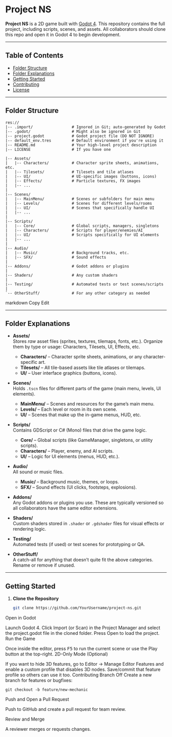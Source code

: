 # Project NS

**Project NS** is a 2D game built with [Godot 4](https://godotengine.org). This repository contains the full project, including scripts, scenes, and assets. All collaborators should clone this repo and open it in Godot 4 to begin development.

---

## Table of Contents
- [Folder Structure](#folder-structure)
- [Folder Explanations](#folder-explanations)
- [Getting Started](#getting-started)
- [Contributing](#contributing)
- [License](#license)

---

## Folder Structure

```
res://
|-- .import/                 # Ignored in Git; auto-generated by Godot
|-- .godot/                  # Might also be ignored in Git
|-- project.godot            # Godot project file (DO NOT IGNORE)
|-- default_env.tres         # Default environment if you're using it
|-- README.md                # Your high-level project description
|-- LICENSE                  # If you have one

|-- Assets/
|   |-- Characters/          # Character sprite sheets, animations, etc.
|   |-- Tilesets/            # Tilesets and tile atlases
|   |-- UI/                  # UI-specific images (buttons, icons)
|   |-- Effects/             # Particle textures, FX images
|   |-- ...
|
|-- Scenes/
|   |-- MainMenu/            # Scenes or subfolders for main menu
|   |-- Levels/              # Scenes for different levels/rooms
|   |-- UI/                  # Scenes that specifically handle UI
|   |-- ...
|
|-- Scripts/
|   |-- Core/                # Global scripts, managers, singletons
|   |-- Characters/          # Scripts for player/enemies/AI
|   |-- UI/                  # Scripts specifically for UI elements
|   |-- ...
|
|-- Audio/
|   |-- Music/               # Background tracks, etc.
|   |-- SFX/                 # Sound effects
|
|-- Addons/                  # Godot addons or plugins
|
|-- Shaders/                 # Any custom shaders
|
|-- Testing/                 # Automated tests or test scenes/scripts
|
`-- OtherStuff/              # For any other category as needed
```

markdown
Copy
Edit

---

## Folder Explanations

- **Assets/**  
  Stores *raw* asset files (sprites, textures, tilemaps, fonts, etc.). Organize them by type or usage: Characters, Tilesets, UI, Effects, etc.  
  - **Characters/** – Character sprite sheets, animations, or any character-specific art.  
  - **Tilesets/** – All tile-based assets like tile atlases or tilemaps.  
  - **UI/** – User interface graphics (buttons, icons).  

- **Scenes/**  
  Holds `.tscn` files for different parts of the game (main menu, levels, UI elements).  
  - **MainMenu/** – Scenes and resources for the game’s main menu.  
  - **Levels/** – Each level or room in its own scene.  
  - **UI/** – Scenes that make up the in-game menus, HUD, etc.

- **Scripts/**  
  Contains GDScript or C# (Mono) files that drive the game logic.  
  - **Core/** – Global scripts (like GameManager, singletons, or utility scripts).  
  - **Characters/** – Player, enemy, and AI scripts.  
  - **UI/** – Logic for UI elements (menus, HUD, etc.).

- **Audio/**  
  All sound or music files.  
  - **Music/** – Background music, themes, or loops.  
  - **SFX/** – Sound effects (UI clicks, footsteps, explosions).

- **Addons/**  
  Any Godot addons or plugins you use. These are typically versioned so all collaborators have the same editor extensions.

- **Shaders/**  
  Custom shaders stored in `.shader` or `.gdshader` files for visual effects or rendering logic.

- **Testing/**  
  Automated tests (if used) or test scenes for prototyping or QA.

- **OtherStuff/**  
  A catch-all for anything that doesn’t quite fit the above categories. Rename or remove if unused.

---

## Getting Started

1. **Clone the Repository**  
   ```bash
   git clone https://github.com/YourUsername/project-ns.git
Open in Godot

Launch Godot 4.
Click Import (or Scan) in the Project Manager and select the project.godot file in the cloned folder.
Press Open to load the project.
Run the Game

Once inside the editor, press <kbd>F5</kbd> to run the current scene or use the Play button at the top-right.
2D-Only Mode (Optional)

If you want to hide 3D features, go to Editor → Manage Editor Features and enable a custom profile that disables 3D nodes.
Save/commit that feature profile so others can use it too.
Contributing
Branch Off
  Create a new branch for features or bugfixes:

```git checkout -b feature/new-mechanic ```
  
Push and Open a Pull Request

Push to GitHub and create a pull request for team review.

Review and Merge

A reviewer merges or requests changes.
